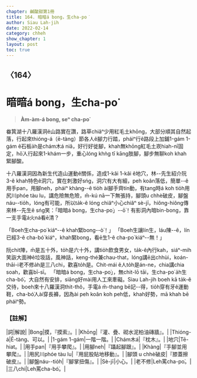 ```yaml
---
chapter: 鹹酸甜第1冊
title: 164. 暗暗á bong，生cha-po͘
author: Siau Lah-jih
date: 2022-02-14
category: chheh
show_chapter: 1
layout: post
toc: true
---
```

  
## 〈164〉
# 暗暗á bong，生cha-po͘
>**Àm-àm-á bong, seⁿ cha-po͘**

畚箕湖十八羅漢洞ê山路實在讚，路草chiâⁿ少用紅毛土khōng，大部分順其自然起落，行起來thióng-á（ē-tàng）節各人ê腳力行踏，pháiⁿ行ê路段上加鋪1-gám 1-gám ê石板a̍h是chám木á niâ，好行好徙腳，khah無khōng紅毛土崁hiah-nī固定，hō͘人行起來1-khám一步，重心lóng khǹg tī kāng肢腳，腳步無聊koh khah緊腳酸。

十八羅漢洞因為新生代造山運動ê關係，造成1-kâi 1-kâi ê地穴，林--先生紹介阮3-ê khah特色ê洞穴，實在刺激好sńg，洞穴有大有細，peh koân落低，簡單--ê用手pan，用腳neh，pháiⁿ khàng--ê tio̍h ài腳手齊tín動，有tang時á koh tio̍h用尻川phóe tàu lu，講危險無危險，m̄-kú nā一下無張持，腳頭u chhè破皮，腳盤náu--tio̍h，lóng有可能，所以ta̍k-ê lóng chiâⁿ小心chiâⁿ sè-jī，hiông-hiông傳來林--先生ê sńg笑：「暗暗á bong，生cha-po͘」--ō͘！有影洞內暗bin-bong，靠一支手電á火ná看ē清？

「Boeh生cha-po͘ kiáⁿ--ê khah緊bong--ò͘！」
「Boeh生讓lín生，láu陳--ê，lín已經3-ê cha-bó͘ kiáⁿ，khah緊bong，看ē生1-ê cha-po͘ kiáⁿ--無！」

阮chit陣，m̄是五十外，to̍h是六十外，講tio̍h飲食男女，ta̍k-ê內行kah，siáⁿ-mih笑詼大面神ê垃圾話，風神話，keng-thé兼chau-that，lóng講ē出chhùi，koán-thāi-i老不修a̍h是三八chi，歡喜to̍h是。Chit-mái ê人to̍h是án-ne，chia講chia soah，歡喜bī-sī。
「暗暗á bong，生cha-po͘」，無chit-lō tāi，生cha-po͘ a̍h生cha-bó͘，大自然有安排，siāng好mài用人工來牽礙。Siau Lah-jih boeh kā ta̍k-ê交待，boeh來十八羅漢洞thit-thô，手電á m̄-thang bē記--得，tio̍h穿有牙ê運動鞋，cha-bó͘人ài穿長褲，因為ài peh koân koh peh低，khah好勢，mā khah bē pháiⁿ勢。

### 【註解】

|詞|解說|
|Bong|摸，『摸索』。|
|Khōng|『灌、疊、砌水泥柏油磚牆』。|
|Thióng-á|Ē-tàng、可以。|
|1-gám 1-gám|一階一階。|
|Chám木á|『枕木』。|
|地穴|Tē-hiat。|
|用手pan|『用手攀爬』。|
|用腳neh|『躡起腳跟』。|
|Khàng|『手腳並用攀爬』。|
|用尻川phóe tàu lu|『用屁股貼地移動』。|
|腳頭 u chhè破皮|『膝蓋擦破皮』。|
|腳盤náu--tio̍h|『腳掌扭傷』。|
|Sè-jī|小心。|
|老不修|Leh罵cha-po͘。|
|三八chi|Leh罵cha-bó͘。|
